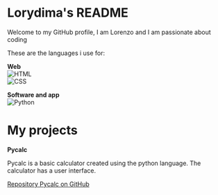 # Lorydima's README
Welcome to my GitHub profile, I am Lorenzo and I am passionate about coding

These are the languages ​​i use for:

**Web**
<br><img src="https://img.shields.io/badge/HTML5-E34F26?style=for-the-badge&logo=html5&logoColor=white" alt="HTML"><br>
<img src="https://img.shields.io/badge/CSS3-1572B6?style=for-the-badge&logo=css3&logoColor=white" alt="CSS">

**Software and app**
<br><img src="https://img.shields.io/badge/Python-3776AB?style=for-the-badge&logo=python&logoColor=white" alt="Python">

# My projects
**Pycalc**

Pycalc is a basic calculator created using the python language. The calculator has a user interface.

<a href="">Repository Pycalc on GitHub</a>
